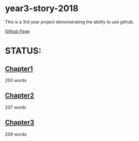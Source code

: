 year3-story-2018
================

This is a 3rd year project demonstrating the ability to use github. 

[Github Page](https://adzierzak.github.io/year3-story-2018)


STATUS:
=======

[Chapter1](https://adzierzak.github.io/year3-story-2018/chapter1.html)
---------
200 words

[Chapter2](https://adzierzak.github.io/year3-story-2018/chapter2.html)
---------
207 words

[Chapter3](https://adzierzak.github.io/year3-story-2018/chapter3.html)
---------
209 words


